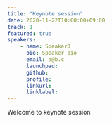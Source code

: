 ```yaml
---
title: "Keynote session"
date: 2020-11-22T10:00:00+09:00
track: 1
featured: true
speakers:
    - name: Speaker0
      bio: Speaker bio
      email: a@b.c
      launchpad:
      github:
      profile:
      linkurl:
      linklabel:
---
```


Welcome to keynote session
